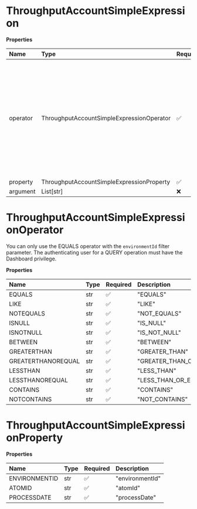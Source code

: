 # ThroughputAccountSimpleExpression

**Properties**

| Name     | Type                                      | Required | Description                                                                                                                                                      |
| :------- | :---------------------------------------- | :------- | :--------------------------------------------------------------------------------------------------------------------------------------------------------------- |
| operator | ThroughputAccountSimpleExpressionOperator | ✅       | You can only use the EQUALS operator with the `environmentId` filter parameter. The authenticating user for a QUERY operation must have the Dashboard privilege. |
| property | ThroughputAccountSimpleExpressionProperty | ✅       |                                                                                                                                                                  |
| argument | List[str]                                 | ❌       |                                                                                                                                                                  |

# ThroughputAccountSimpleExpressionOperator

You can only use the EQUALS operator with the `environmentId` filter parameter. The authenticating user for a QUERY operation must have the Dashboard privilege.

**Properties**

| Name               | Type | Required | Description             |
| :----------------- | :--- | :------- | :---------------------- |
| EQUALS             | str  | ✅       | "EQUALS"                |
| LIKE               | str  | ✅       | "LIKE"                  |
| NOTEQUALS          | str  | ✅       | "NOT_EQUALS"            |
| ISNULL             | str  | ✅       | "IS_NULL"               |
| ISNOTNULL          | str  | ✅       | "IS_NOT_NULL"           |
| BETWEEN            | str  | ✅       | "BETWEEN"               |
| GREATERTHAN        | str  | ✅       | "GREATER_THAN"          |
| GREATERTHANOREQUAL | str  | ✅       | "GREATER_THAN_OR_EQUAL" |
| LESSTHAN           | str  | ✅       | "LESS_THAN"             |
| LESSTHANOREQUAL    | str  | ✅       | "LESS_THAN_OR_EQUAL"    |
| CONTAINS           | str  | ✅       | "CONTAINS"              |
| NOTCONTAINS        | str  | ✅       | "NOT_CONTAINS"          |

# ThroughputAccountSimpleExpressionProperty

**Properties**

| Name          | Type | Required | Description     |
| :------------ | :--- | :------- | :-------------- |
| ENVIRONMENTID | str  | ✅       | "environmentId" |
| ATOMID        | str  | ✅       | "atomId"        |
| PROCESSDATE   | str  | ✅       | "processDate"   |

